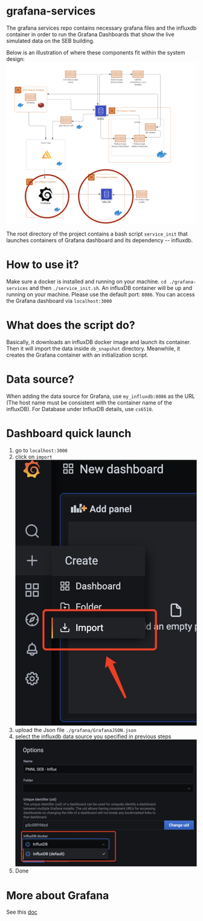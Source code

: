 # grafana-services

The grafana services repo contains necessary grafana files and the influxdb container in order to run the Grafana Dashboards that show the live simulated data on the SEB building.

Below is an illustration of where these components fit within the system design:  
![](images/grafana-services-diagram.png)

The root directory of the project contains a bash script `service_init` that launches containers of Grafana dashboard and its dependency -- influxdb.

# How to use it?

Make sure a docker is installed and running on your machine. `cd ./grafana-services` and then `./service_init.sh`. An influxDB container will be up and running on your machine. Please use the default port: `8086`. You can access the Grafana dashboard via `localhost:3000`

# What does the script do?

Basically, it downloads an influxDB docker image and launch its container. Then it will import the data inside `db_snapshot` directory. Meanwhile, it creates the Grafana container with an initialization script.

# Data source?

When adding the data source for Grafana, use `my_influxdb:8086` as the URL (The host name must be consistent with the container name of the influxDB). For Database under InfluxDB details, use `cs6510`.

# Dashboard quick launch

1. go to `localhost:3000`
2. click on `import`
   ![](images/import_dash.jpg)
3. upload the Json file `./grafana/GrafanaJSON.json`
4. select the influxdb data source you specified in previous steps
   ![](images/select_db.jpg)
5. Done

# More about Grafana

See this [doc](./grafana/README.md)
